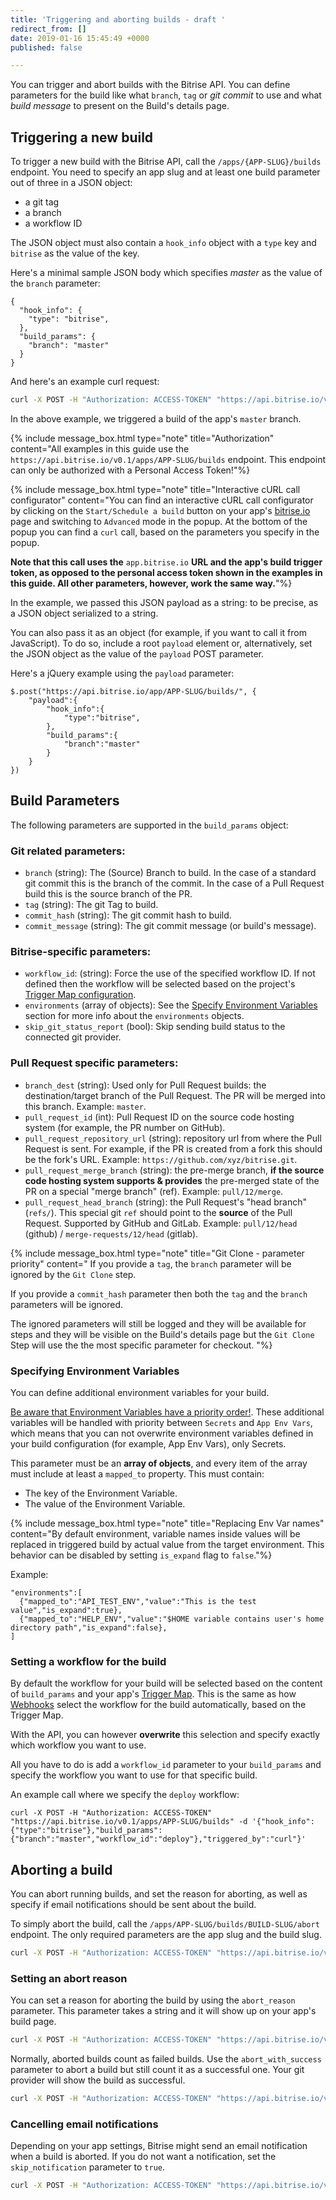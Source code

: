 ```yaml
---
title: 'Triggering and aborting builds - draft '
redirect_from: []
date: 2019-01-16 15:45:49 +0000
published: false

---
```

You can trigger and abort builds with the Bitrise API. You can define parameters for the build like what `branch`, `tag` or _git commit_ to use and what _build message_ to present on the Build's details page.

## Triggering a new build

To trigger a new build with the Bitrise API, call the `/apps/{APP-SLUG}/builds` endpoint. You need to specify an app slug and at least one build parameter out of three in a JSON object:
- a git tag
- a branch
- a workflow ID  

The JSON object must also contain a `hook_info` object with a `type` key and `bitrise` as the value of the key. 

Here's a minimal sample JSON body which specifies _master_ as the value of the `branch` parameter:

    {
      "hook_info": {
        "type": "bitrise",
      },
      "build_params": {
        "branch": "master"
      }
    }

And here's an example curl request: 

``` bash
curl -X POST -H "Authorization: ACCESS-TOKEN" "https://api.bitrise.io/v0.1/apps/APP-SLUG/builds" -d '{"hook_info":{"type":"bitrise"},"build_params":{"branch":"master"}}'
```

In the above example, we triggered a build of the app's `master` branch. 

{% include message_box.html type="note" title="Authorization" content="All examples in this guide use the `https://api.bitrise.io/v0.1/apps/APP-SLUG/builds` endpoint. This endpoint can only be authorized with a Personal Access Token!"%}

{% include message_box.html type="note" title="Interactive cURL call configurator" content="You can find an interactive cURL call configurator by clicking on the `Start/Schedule a build` button on your app's [bitrise.io](https://www.bitrise.io) page and switching to `Advanced` mode in the popup. At the bottom of the popup you can find a `curl` call, based on the parameters you specify in the popup. 

**Note that this call uses the** `app.bitrise.io` **URL and the app's build trigger token, as opposed to the personal access token shown in the examples in this guide. All other parameters, however, work the same way.**"%}

In the example, we passed this JSON payload as a string: to be precise, as a JSON object serialized to a string.

You can also pass it as an object (for example, if you want to call it from JavaScript). To do so, include a root `payload` element or, alternatively, set the JSON object as the value of the `payload` POST parameter.

Here's a jQuery example using the `payload` parameter:

    $.post("https://api.bitrise.io/app/APP-SLUG/builds/", {
        "payload":{
            "hook_info":{
                "type":"bitrise",
            },
            "build_params":{
                "branch":"master"
            }
        }
    })

## Build Parameters

The following parameters are supported in the `build_params` object:

### Git related parameters:

* `branch` (string): The (Source) Branch to build. In the case of a standard git commit this is the branch of the commit. In the case of a Pull Request build this is the source branch of the PR. 
* `tag` (string): The git Tag to build.
* `commit_hash` (string): The git commit hash to build.
* `commit_message` (string): The git commit message (or build's message).

### Bitrise-specific parameters:

* `workflow_id`: (string): Force the use of the specified workflow ID. If not defined then the workflow will be selected based on the project's [Trigger Map configuration](/webhooks/trigger-map/).
* `environments` (array of objects): See the [Specify Environment Variables](#specify-environment-variables) section for more info about the `environments` objects.
* `skip_git_status_report` (bool): Skip sending build status to the connected git provider.

### Pull Request specific parameters:

* `branch_dest` (string): Used only for Pull Request builds: the destination/target branch of the Pull Request. The PR will be merged into this branch.
  Example: `master`.
* `pull_request_id` (int): Pull Request ID on the source code hosting system (for example, the PR number on GitHub).
* `pull_request_repository_url` (string): repository url from where the Pull Request is sent. For example, if the PR is created from a fork this should be the fork's URL.
  Example: `https://github.com/xyz/bitrise.git`.
* `pull_request_merge_branch` (string): the pre-merge branch, **if the source code hosting system supports & provides** the pre-merged state of the PR on a special "merge branch" (ref).
  Example: `pull/12/merge`.
* `pull_request_head_branch` (string): the Pull Request's "head branch" (`refs/`). This special git `ref` should point to the **source** of the Pull Request. Supported by GitHub and GitLab.
  Example: `pull/12/head` (github) / `merge-requests/12/head` (gitlab).

{% include message_box.html type="note" title="Git Clone - parameter priority" content=" If you provide a `tag`, the `branch` parameter will be ignored by the `Git Clone` step. 

If you provide a `commit_hash` parameter then both the `tag` and the `branch` parameters will be ignored. 

The ignored parameters will still be logged and they will be available for steps and they will be visible on the Build's details page but the `Git Clone` Step will use the the most specific parameter for checkout. "%}

### Specifying Environment Variables

You can define additional environment variables for your build.

[Be aware that Environment Variables have a priority order!](/bitrise-cli/most-important-concepts/#availability-order-of-environment-variables). These additional variables will be handled with priority between `Secrets` and `App Env Vars`, which means that you can not overwrite environment variables defined in your build configuration (for example, App Env Vars), only Secrets. 

This parameter must be an **array of objects**, and every item of the array must include at least a `mapped_to` property. This must contain:

- The key of the Environment Variable.
- The value of the Environment Variable.

{% include message_box.html type="note" title="Replacing Env Var names" content="By default environment, variable names inside values will be replaced in triggered build by actual value from the target environment. This behavior can be disabled by setting `is_expand` flag to `false`."%}

Example:

    "environments":[
      {"mapped_to":"API_TEST_ENV","value":"This is the test value","is_expand":true},
      {"mapped_to":"HELP_ENV","value":"$HOME variable contains user's home directory path","is_expand":false},
    ]

### Setting a workflow for the build

By default the workflow for your build will be selected based on the content of `build_params` and your app's [Trigger Map](/webhooks/trigger-map/). This is the same as how [Webhooks](/webhooks/) select the workflow for the build automatically, based on the Trigger Map.

With the API, you can however **overwrite** this selection and specify exactly which workflow you want to use.

All you have to do is add a `workflow_id` parameter to your `build_params` and specify the workflow you want to use for that specific build.

An example call where we specify the `deploy` workflow:

    curl -X POST -H "Authorization: ACCESS-TOKEN" "https://api.bitrise.io/v0.1/apps/APP-SLUG/builds" -d '{"hook_info":{"type":"bitrise"},"build_params":{"branch":"master","workflow_id":"deploy"},"triggered_by":"curl"}'

## Aborting a build

You can abort running builds, and set the reason for aborting, as well as specify if email notifications should be sent about the build. 

To simply abort the build, call the `/apps/APP-SLUG/builds/BUILD-SLUG/abort` endpoint. The only required parameters are the app slug and the build slug. 

```bash
curl -X POST -H "Authorization: ACCESS-TOKEN" "https://api.bitrise.io/v0.1/apps/APP-SLUG/builds/BUILD-SLUG/abort"
```

### Setting an abort reason 

You can set a reason for aborting the build by using the `abort_reason` parameter. This parameter takes a string and it will show up on your app's build page. 

```bash
curl -X POST -H "Authorization: ACCESS-TOKEN" "https://api.bitrise.io/v0.1/apps/APP-SLUG/builds/BUILD-SLUG/abort" -d '{"abort_reason": "aborted for a reason"}'
```

Normally, aborted builds count as failed builds. Use the `abort_with_success` parameter to abort a build but still count it as a successful one. Your git provider will show the build as successful. 

```bash
curl -X POST -H "Authorization: ACCESS-TOKEN" "https://api.bitrise.io/v0.1/apps/APP-SLUG/builds/BUILD-SLUG/abort" -d '{"abort_with_success": true}'
```

### Cancelling email notifications 

Depending on your app settings, Bitrise might send an email notification when a build is aborted. If you do not want a notification, set the `skip_notification` parameter to `true`. 

```bash
curl -X POST -H "Authorization: ACCESS-TOKEN" "https://api.bitrise.io/v0.1/apps/APP-SLUG/builds/BUILD-SLUG/abort" -d '{"skip_notification": true}'
```